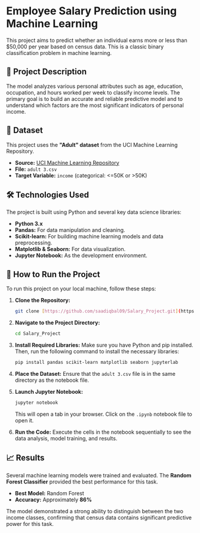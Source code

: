 # Employee Salary Prediction using Machine Learning

This project aims to predict whether an individual earns more or less than $50,000 per year based on census data. This is a classic binary classification problem in machine learning.

## 📝 Project Description

The model analyzes various personal attributes such as age, education, occupation, and hours worked per week to classify income levels. The primary goal is to build an accurate and reliable predictive model and to understand which factors are the most significant indicators of personal income.

## 💾 Dataset

This project uses the **"Adult" dataset** from the UCI Machine Learning Repository.

* **Source:** [UCI Machine Learning Repository](https://archive.ics.uci.edu/ml/datasets/adult)
* **File:** `adult 3.csv`
* **Target Variable:** `income` (categorical: <=50K or >50K)

## 🛠️ Technologies Used

The project is built using Python and several key data science libraries:

* **Python 3.x**
* **Pandas:** For data manipulation and cleaning.
* **Scikit-learn:** For building machine learning models and data preprocessing.
* **Matplotlib & Seaborn:** For data visualization.
* **Jupyter Notebook:** As the development environment.

## 🚀 How to Run the Project

To run this project on your local machine, follow these steps:

1.  **Clone the Repository:**
    ```bash
    git clone [https://github.com/saadiqbal09/Salary_Project.git](https://github.com/saadiqbal09/Salary_Project.git)
    ```

2.  **Navigate to the Project Directory:**
    ```bash
    cd Salary_Project
    ```

3.  **Install Required Libraries:**
    Make sure you have Python and pip installed. Then, run the following command to install the necessary libraries:
    ```bash
    pip install pandas scikit-learn matplotlib seaborn jupyterlab
    ```

4.  **Place the Dataset:**
    Ensure that the `adult 3.csv` file is in the same directory as the notebook file.

5.  **Launch Jupyter Notebook:**
    ```bash
    jupyter notebook
    ```
    This will open a tab in your browser. Click on the `.ipynb` notebook file to open it.

6.  **Run the Code:**
    Execute the cells in the notebook sequentially to see the data analysis, model training, and results.

## 📈 Results

Several machine learning models were trained and evaluated. The **Random Forest Classifier** provided the best performance for this task.

* **Best Model:** Random Forest
* **Accuracy:** Approximately **86%**

The model demonstrated a strong ability to distinguish between the two income classes, confirming that census data contains significant predictive power for this task.
